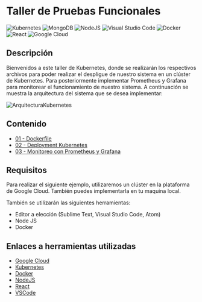 <h1> <b> Taller de Pruebas Funcionales </b> </h1>

![Kubernetes](https://img.shields.io/badge/Kubernetes-gray?style=flat-square&logo=kubernetes)
![MongoDB](https://img.shields.io/badge/MongoDB-gray?style=flat-square&logo=mongodb)
![NodeJS](https://img.shields.io/badge/NodeJS-gray?style=flat-square&logo=javascript)
![Visual Studio Code](https://img.shields.io/badge/VS_Code-gray?style=flat-square&logo=visual-studio-code)
![Docker](https://img.shields.io/badge/Docker-gray?style=flat-square&logo=docker)
![React](https://img.shields.io/badge/React-gray?style=flat-square&logo=react)
![Google Cloud](https://img.shields.io/badge/Google_Cloud-gray?style=flat-square&logo=google-cloud)

<h2> Descripción </h2>

Bienvenidos a este taller de Kubernetes, donde se realizarán los respectivos archivos para poder realizar el despligue de nuestro sistema en un clúster de Kubernetes. Para posteriormente implementar Prometheus y Grafana para monitorear el funcionamiento de nuestro sistema. A continuación se muestra la arquitectura del sistema que se desea implementar:

![ArquitecturaKubernetes](https://i.ibb.co/x7SCpyL/PCI.png)

<h2> Contenido </h2>

- [01 - Dockerfile](https://github.com/LuisArana631/Taller-gRPC/tree/main/02-grpcServer)
- [02 - Deployment Kubernetes](https://github.com/LuisArana631/Taller-gRPC/tree/main/03-grpcClient)
- [03 - Monitoreo con Prometheus y Grafana](https://github.com/LuisArana631/Taller-gRPC/tree/main/03-grpcClient)


<h2> Requisitos </h2>

Para realizar el siguiente ejemplo, utilizaremos un clúster en la plataforma de Google Cloud. También puedes implementarla en tu maquina local.

También se utilizarán las siguientes herramientas:

- Editor a elección (Sublime Text, Visual Studio Code, Atom)
- Node JS
- Docker

<h2> Enlaces a herramientas utilizadas </h2>

- [Google Cloud](https://cloud.google.com/)
- [Kubernetes](https://kubernetes.io/es/)
- [Docker](https://www.docker.com/)
- [NodeJS](https://nodejs.org/es/)
- [React](https://es.reactjs.org/)
- [VSCode](https://code.visualstudio.com/)

